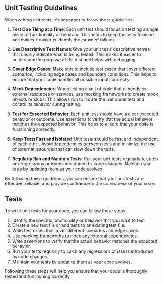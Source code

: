 ## Unit Testing Guidelines

When writing unit tests, it's important to follow these guidelines:

1. **Test One Thing at a Time**: Each unit test should focus on testing a single piece of functionality or behavior. This helps to keep the tests focused and makes it easier to identify the cause of failures.

2. **Use Descriptive Test Names**: Give your unit tests descriptive names that clearly indicate what is being tested. This makes it easier to understand the purpose of the test and helps with debugging.

3. **Cover Edge Cases**: Make sure to include test cases that cover different scenarios, including edge cases and boundary conditions. This helps to ensure that your code handles all possible inputs correctly.

4. **Mock Dependencies**: When testing a unit of code that depends on external resources or services, use mocking frameworks to create mock objects or stubs. This allows you to isolate the unit under test and control its behavior during testing.

5. **Test for Expected Behavior**: Each unit test should have a clear expected behavior or outcome. Use assertions to verify that the actual behavior matches the expected behavior. This helps to ensure that your code is functioning correctly.

6. **Keep Tests Fast and Isolated**: Unit tests should be fast and independent of each other. Avoid dependencies between tests and minimize the use of external resources that can slow down the tests.

7. **Regularly Run and Maintain Tests**: Run your unit tests regularly to catch any regressions or issues introduced by code changes. Maintain your tests by updating them as your code evolves.

By following these guidelines, you can ensure that your unit tests are effective, reliable, and provide confidence in the correctness of your code.

## Tests

To write unit tests for your code, you can follow these steps:

1. Identify the specific functionality or behavior that you want to test.
2. Create a new test file or add tests to an existing test file.
3. Write test cases that cover different scenarios and edge cases.
4. Use mocking frameworks to mock any external dependencies.
5. Write assertions to verify that the actual behavior matches the expected behavior.
6. Run your tests regularly to catch any regressions or issues introduced by code changes.
7. Maintain your tests by updating them as your code evolves.

Following these steps will help you ensure that your code is thoroughly tested and functioning correctly.